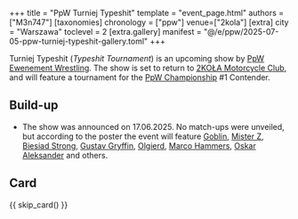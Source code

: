 +++
title = "PpW Turniej Typeshit"
template = "event_page.html"
authors = ["M3n747"]
[taxonomies]
chronology = ["ppw"]
venue=["2kola"]
[extra]
city = "Warszawa"
toclevel = 2
[extra.gallery]
manifest = "@/e/ppw/2025-07-05-ppw-turniej-typeshit-gallery.toml"
+++

Turniej Typeshit (_Typeshit Tournament_) is an upcoming show by [PpW Ewenement Wrestling](@/o/ppw.md). The show is set to return to [2KOŁA Motorcycle Club](@/v/2kola.md), and will feature a tournament for the [PpW Championship](@/c/ppw-championship.md) #1 Contender.

## Build-up

* The show was announced on 17.06.2025. No match-ups were unveiled, but according to the poster the event will feature [Goblin](@/w/goblin.md), [Mister Z](@/w/mister-z.md), [Biesiad Strong](@/w/biesiad.md), [Gustav Gryffin](@/w/gustav-gryffin.md), [Olgierd](@/w/olgierd.md), [Marco Hammers](@/w/marco-hammers.md), [Oskar Aleksander](@/w/oskar-aleksander.md) and others.

## Card

{{ skip_card() }}

